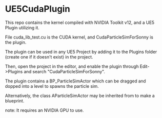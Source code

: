 # UE5CudaPlugin

This repo contains the kernel compiled with NVIDIA Toolkit v12, and a UE5 Plugin utilizing it.

File cuda_lib_test.cu is the CUDA kernel, and CudaParticleSimForSonny is the plugin.

The plugin can be used in any UE5 Project by adding it to the Plugins folder (create one if it doesn't exist) in the project.

Then, open the project in the editor, and enable the plugin through Edit->Plugins and search "CudaParticleSimForSonny". 

The plugin contains a BP_ParticleSimActor which can be dragged and dopped into a level to spawns the particle sim.

Alternatively, the class AParticleSimActor may be inherited from to make a blueprint.

note: It requires an NVIDIA GPU to use.
